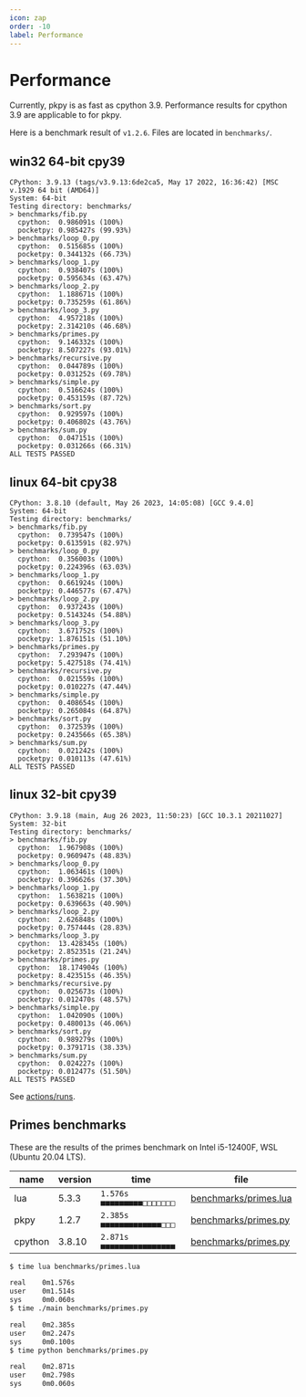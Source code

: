 ```yaml
---
icon: zap
order: -10
label: Performance
---
```


# Performance

Currently, pkpy is as fast as cpython 3.9.
Performance results for cpython 3.9 are applicable to for pkpy.

Here is a benchmark result of `v1.2.6`.
Files are located in `benchmarks/`.

## win32 64-bit cpy39
```
CPython: 3.9.13 (tags/v3.9.13:6de2ca5, May 17 2022, 16:36:42) [MSC v.1929 64 bit (AMD64)]
System: 64-bit
Testing directory: benchmarks/
> benchmarks/fib.py
  cpython:  0.986091s (100%)
  pocketpy: 0.985427s (99.93%)
> benchmarks/loop_0.py
  cpython:  0.515685s (100%)
  pocketpy: 0.344132s (66.73%)
> benchmarks/loop_1.py
  cpython:  0.938407s (100%)
  pocketpy: 0.595634s (63.47%)
> benchmarks/loop_2.py
  cpython:  1.188671s (100%)
  pocketpy: 0.735259s (61.86%)
> benchmarks/loop_3.py
  cpython:  4.957218s (100%)
  pocketpy: 2.314210s (46.68%)
> benchmarks/primes.py
  cpython:  9.146332s (100%)
  pocketpy: 8.507227s (93.01%)
> benchmarks/recursive.py
  cpython:  0.044789s (100%)
  pocketpy: 0.031252s (69.78%)
> benchmarks/simple.py
  cpython:  0.516624s (100%)
  pocketpy: 0.453159s (87.72%)
> benchmarks/sort.py
  cpython:  0.929597s (100%)
  pocketpy: 0.406802s (43.76%)
> benchmarks/sum.py
  cpython:  0.047151s (100%)
  pocketpy: 0.031266s (66.31%)
ALL TESTS PASSED
```

## linux 64-bit cpy38
```
CPython: 3.8.10 (default, May 26 2023, 14:05:08) [GCC 9.4.0]
System: 64-bit
Testing directory: benchmarks/
> benchmarks/fib.py
  cpython:  0.739547s (100%)
  pocketpy: 0.613591s (82.97%)
> benchmarks/loop_0.py
  cpython:  0.356003s (100%)
  pocketpy: 0.224396s (63.03%)
> benchmarks/loop_1.py
  cpython:  0.661924s (100%)
  pocketpy: 0.446577s (67.47%)
> benchmarks/loop_2.py
  cpython:  0.937243s (100%)
  pocketpy: 0.514324s (54.88%)
> benchmarks/loop_3.py
  cpython:  3.671752s (100%)
  pocketpy: 1.876151s (51.10%)
> benchmarks/primes.py
  cpython:  7.293947s (100%)
  pocketpy: 5.427518s (74.41%)
> benchmarks/recursive.py
  cpython:  0.021559s (100%)
  pocketpy: 0.010227s (47.44%)
> benchmarks/simple.py
  cpython:  0.408654s (100%)
  pocketpy: 0.265084s (64.87%)
> benchmarks/sort.py
  cpython:  0.372539s (100%)
  pocketpy: 0.243566s (65.38%)
> benchmarks/sum.py
  cpython:  0.021242s (100%)
  pocketpy: 0.010113s (47.61%)
ALL TESTS PASSED
```

## linux 32-bit cpy39
```
CPython: 3.9.18 (main, Aug 26 2023, 11:50:23) [GCC 10.3.1 20211027]
System: 32-bit
Testing directory: benchmarks/
> benchmarks/fib.py
  cpython:  1.967908s (100%)
  pocketpy: 0.960947s (48.83%)
> benchmarks/loop_0.py
  cpython:  1.063461s (100%)
  pocketpy: 0.396626s (37.30%)
> benchmarks/loop_1.py
  cpython:  1.563821s (100%)
  pocketpy: 0.639663s (40.90%)
> benchmarks/loop_2.py
  cpython:  2.626848s (100%)
  pocketpy: 0.757444s (28.83%)
> benchmarks/loop_3.py
  cpython:  13.428345s (100%)
  pocketpy: 2.852351s (21.24%)
> benchmarks/primes.py
  cpython:  18.174904s (100%)
  pocketpy: 8.423515s (46.35%)
> benchmarks/recursive.py
  cpython:  0.025673s (100%)
  pocketpy: 0.012470s (48.57%)
> benchmarks/simple.py
  cpython:  1.042090s (100%)
  pocketpy: 0.480013s (46.06%)
> benchmarks/sort.py
  cpython:  0.989279s (100%)
  pocketpy: 0.379171s (38.33%)
> benchmarks/sum.py
  cpython:  0.024227s (100%)
  pocketpy: 0.012477s (51.50%)
ALL TESTS PASSED
```

See [actions/runs](https://github.com/blueloveTH/pocketpy/actions/runs/6511071423/job/17686074263).

## Primes benchmarks

These are the results of the primes benchmark on Intel i5-12400F, WSL (Ubuntu 20.04 LTS).

| name | version | time | file |
| ---- | ---- | ---- | ---- |
| lua | 5.3.3 | `1.576s ■■■■■■■■■□□□□□□□` | [benchmarks/primes.lua](https://github.com/blueloveTH/pocketpy/blob/3d332a694f99ae2d327e732e7f3e3215bedcb069/benchmarks/primes.lua) |
| pkpy | 1.2.7 | `2.385s ■■■■■■■■■■■■■□□□` | [benchmarks/primes.py](https://github.com/blueloveTH/pocketpy/blob/3d332a694f99ae2d327e732e7f3e3215bedcb069/benchmarks/primes.py) |
| cpython | 3.8.10 | `2.871s ■■■■■■■■■■■■■■■■` | [benchmarks/primes.py](https://github.com/blueloveTH/pocketpy/blob/3d332a694f99ae2d327e732e7f3e3215bedcb069/benchmarks/primes.py) |

```sh
$ time lua benchmarks/primes.lua 

real    0m1.576s
user    0m1.514s
sys     0m0.060s
$ time ./main benchmarks/primes.py 

real    0m2.385s
user    0m2.247s
sys     0m0.100s
$ time python benchmarks/primes.py 

real    0m2.871s
user    0m2.798s
sys     0m0.060s
```